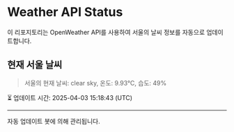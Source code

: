 
# Weather API Status

이 리포지토리는 OpenWeather API를 사용하여 서울의 날씨 정보를 자동으로 업데이트합니다.

## 현재 서울 날씨
> 서울의 현재 날씨: clear sky, 온도: 9.93°C, 습도: 49%

⏳ 업데이트 시간: 2025-04-03 15:18:43 (UTC)

---
자동 업데이트 봇에 의해 관리됩니다.
